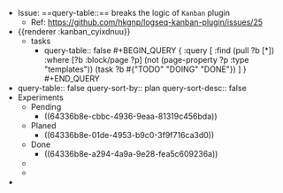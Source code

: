 - Issue: ==query-table::== breaks the logic of `Kanban` plugin
	- Ref: https://github.com/hkgnp/logseq-kanban-plugin/issues/25
- {{renderer :kanban_cyixdnuu}}
	- tasks
		- query-table:: false
		  #+BEGIN_QUERY
		  {
		   :query [
		           :find (pull ?b [*])
		           :where
		          [?b :block/page ?p]
		          (not (page-property ?p :type "templates"))
		          (task ?b #{"TODO" "DOING" "DONE"})
		           ] 
		   }
		  #+END_QUERY
- query-table:: false
  query-sort-by:: plan
  query-sort-desc:: false
- Experiments
	- Pending
		- ((64336b8e-cbbc-4936-9eaa-81319c456bda))
	- Planed
		- ((64336b8e-01de-4953-b9c0-3f9f716ca3d0))
	- Done
		- ((64336b8e-a294-4a9a-9e28-fea5c609236a))
	-
	-
-